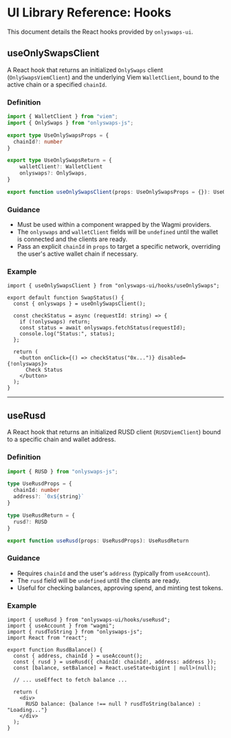 # UI Library Reference: Hooks

This document details the React hooks provided by `onlyswaps-ui`.

## useOnlySwapsClient

A React hook that returns an initialized `OnlySwaps` client (`OnlySwapsViemClient`) and the underlying Viem `WalletClient`, bound to the active chain or a specified `chainId`.

### Definition

```typescript
import { WalletClient } from "viem";
import { OnlySwaps } from "onlyswaps-js";

export type UseOnlySwapsProps = {
  chainId?: number
}

export type UseOnlySwapsReturn = {
    walletClient?: WalletClient
    onlyswaps?: OnlySwaps,
}

export function useOnlySwapsClient(props: UseOnlySwapsProps = {}): UseOnlySwapsReturn
```

### Guidance

  * Must be used within a component wrapped by the Wagmi providers.
  * The `onlyswaps` and `walletClient` fields will be `undefined` until the wallet is connected and the clients are ready.
  * Pass an explicit `chainId` in `props` to target a specific network, overriding the user's active wallet chain if necessary.

### Example

```tsx
import { useOnlySwapsClient } from "onlyswaps-ui/hooks/useOnlySwaps";

export default function SwapStatus() {
  const { onlyswaps } = useOnlySwapsClient();

  const checkStatus = async (requestId: string) => {
    if (!onlyswaps) return;
    const status = await onlyswaps.fetchStatus(requestId);
    console.log("Status:", status);
  };

  return (
    <button onClick={() => checkStatus("0x...")} disabled={!onlyswaps}>
      Check Status
    </button>
  );
}
```

-----

## useRusd

A React hook that returns an initialized RUSD client (`RUSDViemClient`) bound to a specific chain and wallet address.

### Definition

```typescript
import { RUSD } from "onlyswaps-js";

type UseRusdProps = {
  chainId: number
  address?: `0x${string}`
}

type UseRusdReturn = {
  rusd?: RUSD
}

export function useRusd(props: UseRusdProps): UseRusdReturn
```

### Guidance

  * Requires `chainId` and the user's `address` (typically from `useAccount`).
  * The `rusd` field will be `undefined` until the clients are ready.
  * Useful for checking balances, approving spend, and minting test tokens.

### Example

```tsx
import { useRusd } from "onlyswaps-ui/hooks/useRusd";
import { useAccount } from "wagmi";
import { rusdToString } from "onlyswaps-js";
import React from "react";

export function RusdBalance() {
  const { address, chainId } = useAccount();
  const { rusd } = useRusd({ chainId: chainId!, address: address });
  const [balance, setBalance] = React.useState<bigint | null>(null);

  // ... useEffect to fetch balance ...

  return (
    <div>
      RUSD balance: {balance !== null ? rusdToString(balance) : "Loading..."}
    </div>
  );
}
```
